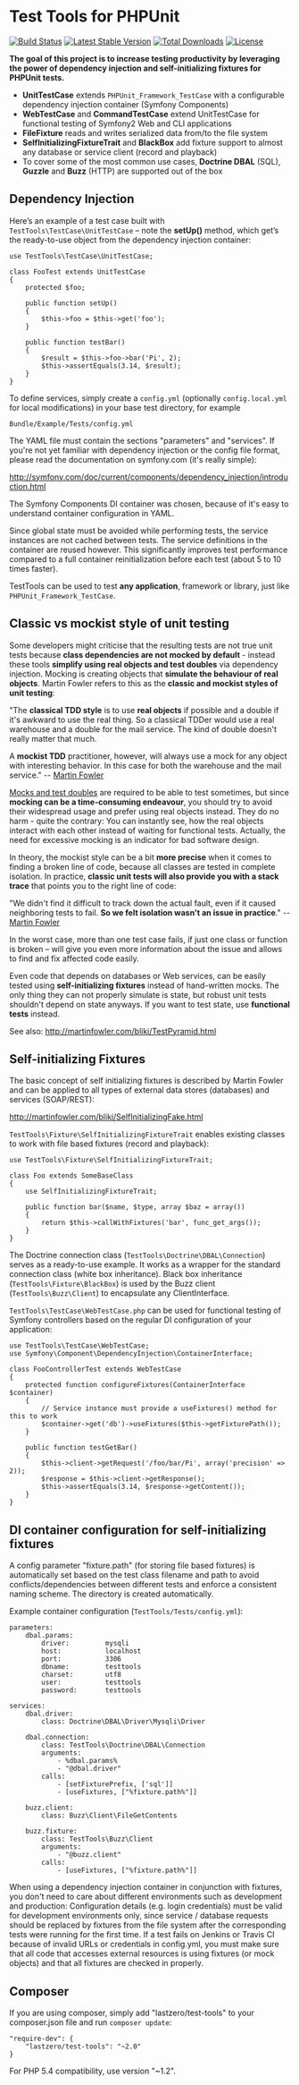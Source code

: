 Test Tools for PHPUnit
======================

[![Build Status](https://travis-ci.org/lastzero/test-tools.png?branch=master)](https://travis-ci.org/lastzero/test-tools)
[![Latest Stable Version](https://poser.pugx.org/lastzero/test-tools/v/stable.svg)](https://packagist.org/packages/lastzero/test-tools)
[![Total Downloads](https://poser.pugx.org/lastzero/test-tools/downloads.svg)](https://packagist.org/packages/lastzero/test-tools)
[![License](https://poser.pugx.org/lastzero/test-tools/license.svg)](https://packagist.org/packages/lastzero/test-tools)

**The goal of this project is to increase testing productivity by leveraging the power of dependency injection and self-initializing fixtures for PHPUnit tests.**

* **UnitTestCase** extends `PHPUnit_Framework_TestCase` with a configurable dependency injection container (Symfony Components)
* **WebTestCase** and **CommandTestCase** extend UnitTestCase for functional testing of Symfony2 Web and CLI applications
* **FileFixture** reads and writes serialized data from/to the file system
* **SelfInitializingFixtureTrait** and **BlackBox** add fixture support to almost any database or service client (record and playback)
* To cover some of the most common use cases, **Doctrine DBAL** (SQL), **Guzzle** and **Buzz** (HTTP) are supported out of the box

Dependency Injection
--------------------

Here’s an example of a test case built with `TestTools\TestCase\UnitTestCase` – note the **setUp()** method, which get’s the ready-to-use object from the dependency injection container:

    use TestTools\TestCase\UnitTestCase;

    class FooTest extends UnitTestCase
    {
        protected $foo;

        public function setUp()
        {
            $this->foo = $this->get('foo');
        }

        public function testBar()
        {
            $result = $this->foo->bar('Pi', 2);
            $this->assertEquals(3.14, $result);
        }
    }

To define services, simply create a `config.yml` (optionally `config.local.yml` for local modifications) in your base test directory, for example

    Bundle/Example/Tests/config.yml
    
The YAML file must contain the sections "parameters" and "services". If you're not yet familiar with dependency injection or the config file format, please read the documentation on symfony.com (it's really simple):

http://symfony.com/doc/current/components/dependency_injection/introduction.html

The Symfony Components DI container was chosen, because of it's easy to understand container configuration in YAML.

Since global state must be avoided while performing tests, the service instances are not cached between tests. The service definitions in the container are reused however. This significantly improves test performance compared to a full container reinitialization before each test (about 5 to 10 times faster).

TestTools can be used to test **any application**, framework or library, just like `PHPUnit_Framework_TestCase`.

Classic vs mockist style of unit testing
----------------------------------------

Some developers might criticise that the resulting tests are not true unit tests because **class dependencies are not mocked by default** - instead these tools **simplify using real objects and test doubles** via dependency injection. Mocking is creating objects that **simulate the behaviour of real objects**. Martin Fowler refers to this as the **classic and mockist styles of unit testing**:

"The **classical TDD style** is to use **real objects** if possible and a double if it's awkward to use the real thing. So a classical TDDer would use a real warehouse and a double for the mail service. The kind of double doesn't really matter that much.

A **mockist TDD** practitioner, however, will always use a mock for any object with interesting behavior. In this case for both the warehouse and the mail service." -- [Martin Fowler](http://martinfowler.com/articles/mocksArentStubs.html)

[Mocks and test doubles](http://martinfowler.com/bliki/TestDouble.html) are required to be able to test sometimes, but since **mocking can be a time-consuming endeavour**, you should try to avoid their widespread usage and prefer using real objects instead. They do no harm - quite the contrary: You can instantly see, how the real objects interact with each other instead of waiting for functional tests. Actually, the need for excessive mocking is an indicator for bad software design.

In theory, the mockist style can be a bit **more precise** when it comes to finding a broken line of code, because all classes are tested in complete isolation. In practice, **classic unit tests will also provide you with a stack trace** that points you to the right line of code:

"We didn't find it difficult to track down the actual fault, even if it caused neighboring tests to fail. **So we felt isolation wasn't an issue in practice**." -- [Martin Fowler](http://martinfowler.com/bliki/UnitTest.html)

In the worst case, more than one test case fails, if just one class or function is broken – will give you even more information about the issue and allows to find and fix affected code easily.

Even code that depends on databases or Web services, can be easily tested using **self-initializing fixtures** instead of hand-written mocks. The only thing they can not properly simulate is state, but robust unit tests shouldn't depend on state anyways. If you want to test state, use **functional tests** instead.

See also: http://martinfowler.com/bliki/TestPyramid.html

Self-initializing Fixtures
--------------------------
The basic concept of self initializing fixtures is described by Martin Fowler and can be applied to all
types of external data stores (databases) and services (SOAP/REST):

http://martinfowler.com/bliki/SelfInitializingFake.html 
 
`TestTools\Fixture\SelfInitializingFixtureTrait` enables existing classes to work with file based fixtures (record and playback):

    use TestTools\Fixture\SelfInitializingFixtureTrait;

    class Foo extends SomeBaseClass
    {
        use SelfInitializingFixtureTrait;

        public function bar($name, $type, array $baz = array())
        {
            return $this->callWithFixtures('bar', func_get_args());
        }
    }

The Doctrine connection class (`TestTools\Doctrine\DBAL\Connection`) serves as a ready-to-use example. It works as a wrapper for the standard connection class (white box inheritance). Black box inheritance (`TestTools\Fixture\BlackBox`) is used by the Buzz client (`TestTools\Buzz\Client`) to encapsulate any ClientInterface.

`TestTools\TestCase\WebTestCase.php` can be used for functional testing of Symfony controllers based on the 
regular DI configuration of your application:

    use TestTools\TestCase\WebTestCase;
    use Symfony\Component\DependencyInjection\ContainerInterface;

    class FooControllerTest extends WebTestCase
    {
        protected function configureFixtures(ContainerInterface $container)
        {
            // Service instance must provide a useFixtures() method for this to work
            $container->get('db')->useFixtures($this->getFixturePath());
        }

        public function testGetBar()
        {
            $this->client->getRequest('/foo/bar/Pi', array('precision' => 2));
            $response = $this->client->getResponse();
            $this->assertEquals(3.14, $response->getContent());
        }
    }

DI container configuration for self-initializing fixtures
---------------------------------------------------------
A config parameter "fixture.path" (for storing file based fixtures) is automatically set based on the test class filename and path to avoid conflicts/dependencies between different tests and enforce a consistent naming scheme. The directory is created automatically.

Example container configuration (`TestTools/Tests/config.yml`):
```
parameters:
    dbal.params:
        driver:         mysqli
        host:           localhost
        port:           3306
        dbname:         testtools
        charset:        utf8
        user:           testtools
        password:       testtools
        
services:
    dbal.driver:
        class: Doctrine\DBAL\Driver\Mysqli\Driver

    dbal.connection:
        class: TestTools\Doctrine\DBAL\Connection
        arguments:
            - %dbal.params%
            - "@dbal.driver"
        calls:
            - [setFixturePrefix, ['sql']]
            - [useFixtures, ["%fixture.path%"]]

    buzz.client:
        class: Buzz\Client\FileGetContents

    buzz.fixture:
        class: TestTools\Buzz\Client
        arguments:
            - "@buzz.client"
        calls:
            - [useFixtures, ["%fixture.path%"]]
```

When using a dependency injection container in conjunction with fixtures, you don't need to care about different environments such as development and production:
Configuration details (e.g. login credentials) must be valid for development environments only, since service / database requests should be replaced by fixtures from the file system after the  corresponding tests were running for the first time. If a test fails on Jenkins or Travis CI because of invalid URLs or credentials in config.yml, you must make sure that all code that  accesses external resources is using fixtures (or mock objects) and that all fixtures are checked in properly.

Composer
--------

If you are using composer, simply add "lastzero/test-tools" to your composer.json file and run `composer update`:

    "require-dev": {
        "lastzero/test-tools": "~2.0"
    }

For PHP 5.4 compatibility, use version "~1.2".
